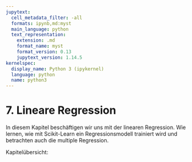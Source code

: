 ```yaml
---
jupytext:
  cell_metadata_filter: -all
  formats: ipynb,md:myst
  main_language: python
  text_representation:
    extension: .md
    format_name: myst
    format_version: 0.13
    jupytext_version: 1.14.5
kernelspec:
  display_name: Python 3 (ipykernel)
  language: python
  name: python3
---
```


# 7. Lineare Regression

In diesem Kapitel beschäftigen wir uns mit der linearen Regression. Wie lernen,
wie mit Scikit-Learn ein Regressionsmodell trainiert wird und betrachten auch
die multiple Regression.

Kapitelübersicht:

```{tableofcontents}
```